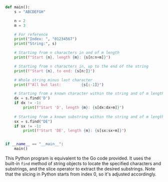 ```python
def main():
    s = "ABCDEFGH"

    n = 2
    m = 3

    # For reference
    print("Index: ", "01234567")
    print("String:", s)

    # Starting from n characters in and of m length
    print(f"Start {n}, length {m}: {s[n:n+m]}")

    # Starting from n characters in, up to the end of the string
    print(f"Start {n}, to end: {s[n:]}")

    # Whole string minus last character
    print(f"All but last:         {s[:-1]}")

    # Starting from a known character within the string and of m length
    dx = s.find('D')
    if dx != -1:
        print(f"Start 'D', length {m}: {s[dx:dx+m]}")
    
    # Starting from a known substring within the string and of m length
    sx = s.find("DE")
    if sx != -1:
        print(f"Start 'DE', length {m}: {s[sx:sx+m]}")


if __name__ == "__main__":
    main()
```
This Python program is equivalent to the Go code provided. It uses the built-in `find` method of string objects to locate the specified characters and substrings, and the slice operator to extract the desired substrings. Note that the slicing in Python starts from index 0, so it's adjusted accordingly.
